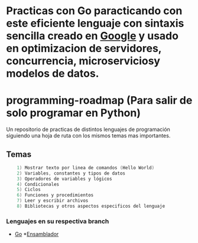 Practicas con Go
paracticando con este eficiente lenguaje con sintaxis sencilla creado en [Google](https://go.dev "guia de Go") y
usado en optimizacion de servidores, concurrencia, microserviciosy modelos de datos.
=======
# programming-roadmap (Para salir de solo programar en Python)
Un repositorio de practicas de distintos lenguajes de programación siguiendo una hoja de ruta con los mismos temas mas importantes.
## Temas
```ada
    1) Mostrar texto por linea de comandos (Hello World)
    2) Variables, constantes y tipos de datos
    3) Operadores de variables y lógicos
    4) Condicionales
    5) Ciclos
    6) Funciones y procedimientos
    7) Leer y escribir archivos
    8) Bibliotecas y otros aspectos especificos del lenguaje
```
### Lenguajes en su respectiva branch
* [Go](https://github.com/martina-pauer/programming-roadmap/blob/Go "Practica con go muy provechoso lenguaje")
*[Ensamblador](https://github.com/martina-pauer/programming-roadmap/blob/assembler "Principalmente GNU Assembly solo para practicar un poco y mostrar como lo toma el sistema")
